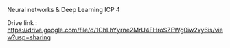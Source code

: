 Neural networks & Deep Learning ICP 4

Drive link : https://drive.google.com/file/d/1ChLhYyrne2MrU4FHroSZEWg0iw2xy6is/view?usp=sharing
